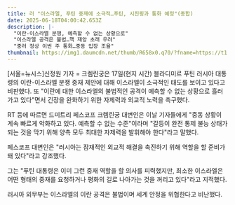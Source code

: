 ```yaml
---
title: 러 "이스라엘, 푸틴 중재에 소극적…푸틴, 시진핑과 통화 예정"(종합)
date: 2025-06-18T04:00:42.653Z
description: |-
  "이란-이스라엘 분쟁, 예측할 수 없는 상황으로"
  "이스라엘 공격은 불법…핵 재앙 초래 우려"
  "중러 정상 이번 주 통화…중동 입장 조율"
thumbnail: https://img1.daumcdn.net/thumb/R658x0.q70/?fname=https://t1.daumcdn.net/news/202506/18/newsis/20250618122038341ynks.jpg
---
```

<!--StartFragment-->

\[서울=뉴시스]신정원 기자 = 크렘린궁은 17일(현지 시간) 블라디미르 푸틴 러시아 대통령의 이란-이스라엘 분쟁 중재 제안에 대해 이스라엘이 소극적인 태도를 보이고 있다고 비판했다. 또 "이란에 대한 이스라엘의 불법적인 공격이 예측할 수 없는 상황으로 흘러가고 있다"면서 긴장을 완화하기 위한 자제력과 외교적 노력을 촉구했다.

RT 등에 따르면 드미트리 페스코프 크렘린궁 대변인은 이날 기자들에게 "중동 상황이 계속 빠르게 악화하고 있다. 예측할 수 없는 수준"이라며 "갈등이 완전 통제 불능 상태가 되는 것을 막기 위해 양측 모두 최대한 자제력을 발휘해야 한다"라고 말했다.

페스코프 대변인은 "러시아는 잠재적인 외교적 해결을 촉진하기 위해 역할을 할 준비가 돼 있다"라고 강조했다.

그는 "푸틴 대통령은 이미 그런 중재 역할을 할 의사를 피력했지만, 최소한 이스라엘은 어떤 형태의 중재를 요청하거나 평화의 길로 나아가는 것을 꺼리고 있다"라고 지적했다.

러시아 외무부는 이스라엘의 이란 공격은 불법이며 세계 안정을 위협한다고 비난했다.

<!--EndFragment-->